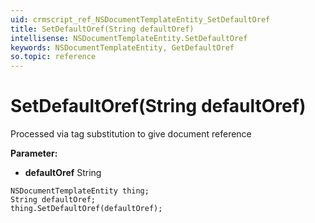 ```yaml
---
uid: crmscript_ref_NSDocumentTemplateEntity_SetDefaultOref
title: SetDefaultOref(String defaultOref)
intellisense: NSDocumentTemplateEntity.SetDefaultOref
keywords: NSDocumentTemplateEntity, GetDefaultOref
so.topic: reference
---
```


# SetDefaultOref(String defaultOref)

Processed via tag substitution to give document reference

**Parameter:** 
 - **defaultOref** String

```crmscript
NSDocumentTemplateEntity thing;
String defaultOref;
thing.SetDefaultOref(defaultOref);
```

